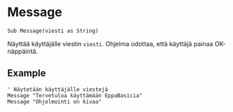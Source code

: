 <!--messages-->
Message
=======

```eppabasic
Sub Message(viesti as String)
```

Näyttää käyttäjälle viestin `viesti`.
Ohjelma odottaa, että käyttäjä painaa OK-näppäintä.

Example
----------
```eppabasic
' Näytetään käyttäjälle viestejä
Message "Tervetuloa käyttämään EppaBasicia"
Message "Ohjelmointi on kivaa"
```

